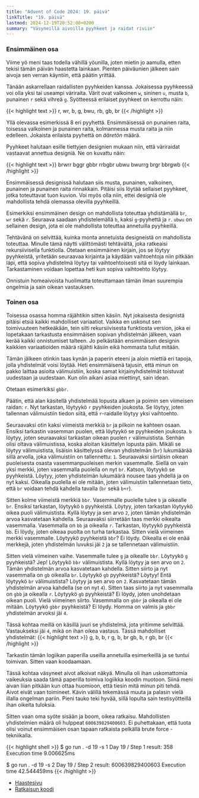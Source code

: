 ```yaml
---
title: "Advent of Code 2024: 19. päivä"
linkTitle: "19. päivä"
lastmod: 2024-12-19T20:52:00+0200
summary: "Väsyneillä aivoilla pyyhkeet ja raidat riviin"
---
```

### Ensimmäinen osa
Viime yö meni taas todella vähillä yöunilla, joten mietin jo aamulla, etten tekisi tämän päivän haastetta lainkaan. Pienten päiväunien jälkeen sain aivoja sen verran käyntiin, että päätin yrittää.

Tänään askarrellaan raidallisten pyyhkeiden kanssa. Jokaisessa pyyhkeessä voi olla yksi tai useampi väriraita. Värit ovat valkoinen `w`, sininen `u`, musta `b`, punainen `r` sekä vihreä `g`. Syötteessä erilaiset pyyhkeet on kerrottu näin:

{{< highlight text >}}
r, wr, b, g, bwu, rb, gb, br
{{< /highlight >}}

Yllä olevassa esimerkissä 8 eri pyyhettä. Ensimmäisessä on punainen raita, toisessa valkoinen ja punainen raita, kolmannessa musta raita ja niin edelleen. Jokaista erilaista pyyhettä on *ääretön* määrä.

Pyyhkeet halutaan esille tiettyjen designien mukaan niin, että väriraidat vastaavat annettua designiä. Ne on kuvattu näin:

{{< highlight text >}}
brwrr
bggr
gbbr
rrbgbr
ubwu
bwurrg
brgr
bbrgwb
{{< /highlight >}}

Ensimmäisessä designissä halutaan siis musta, punainen, valkoinen, punainen ja punainen raita rinnakkain. Pitäisi siis löytää sellaiset pyyhkeet, jotka toteuttavat tuon kuvion. Voi myös olla niin, ettei designiä ole mahdollista tehdä olemassa olevilla pyyhkeillä.

Esimerkiksi ensimmäinen design on mahdollista toteuttaa yhdistämällä `br`, `wr` sekä `r`. Seuraava saadaan yhdistelemällä `b`, kaksi `g`-pyyhettä ja `r`. `ubwu` on sellainen design, jota ei ole mahdollista toteuttaa annetuilla pyyhkeillä.

Tehtävänä on selvittää, kuinka monta annetuista designeistä on mahdollista toteuttaa. Minulle tämä näytti välittömästi tehtävältä, joka ratkeaisi rekursiivisella funktiolla. Otetaan ensimmäinen kirjain, jos se löytyy pyyhkeistä, yritetään seuraavaa kirjainta ja käydään vaihtoehtoja niin pitkään läpi, että sopiva yhdistelmä löytyy tai vaihtoehtoisesti sitä ei löydy lainkaan. Tarkastaminen voidaan lopettaa heti kun sopiva vaihtoehto löytyy.

Onnistuin homeaivoista huolimatta toteuttamaan tämän ilman suurempia ongelmia ja sain oikean vastauksen.

### Toinen osa

Toisessa osassa homma räjähtikin sitten käsiin. Nyt jokaisesta designistä pitäisi etsiä kaikki mahdolliset variaatiot. Vaikka en uskonut sen toimivuuteen hetkeäkään, tein silti rekursiivisesta funktiosta version, joka ei lopetakaan tarkastusta ensimmäisen sopivan yhdistelmän jälkeen, vaan kerää kaikki onnistumiset talteen. Jo pelkästään ensimmäisen designin kaikkien variaatioiden määrä räjähti käsiin eikä hommasta tullut mitään.

Tämän jälkeen otinkin taas kynän ja paperin eteeni ja aloin miettiä eri tapoja, jolla yhdistelmät voisi löytää. Heti ensimmäisenä tajusin, että minun on pakko laittaa asioita välimuistiin, koska samat kirjainyhdistelmät toistuvat uudestaan ja uudestaan. Kun olin aikani asiaa miettinyt, sain idean.

Otetaan esimerkiksi `gbbr`.

Päätin, että alan käsitellä yhdistelmää lopusta alkaen ja poimin sen viimeisen raidan: `r`. Nyt tarkastan, löytyykö `r` pyyhkeiden joukosta. Se löytyy, joten tallennan välimuistiin tiedon siitä, että `r`-raidalle löytyy yksi vaihtoehto.

Seuraavaksi otin kaksi viimeistä merkkiä `br` ja pilkoin ne kahteen osaan. Ensiksi tarkastin vasemman puolen, että löytyykö se pyyhkeiden joukosta. `b` löytyy, joten seuraavaksi tarkastan oikean puolen `r` välimuistista. Senhän olisi oltava välimuistissa, koska aloitan käsittelyn lopusta päin. Mikäli se löytyy välimuistista, lisäisin käsittelyssä olevan yhdistelmän (`br`) lukumäärää sillä arvolla, joka välimuistiin on tallennettu: `1`. Seuraavaksi siirtäisin oikean puoleisesta osasta vasemmanpuoleisen merkin vasemmalle. Siellä on vain yksi merkki, joten vasemmalla puolella on nyt `br`. Katson, löytyykö se pyyhkeistä. Löytyy, joten yhdistelmän lukumäärä nousee taas yhdellä ja on nyt kaksi. Oikealla puolella ei ole mitään, joten välimuistiin tallennetaan tieto, että `br` voidaan tehdä kahdella tavalla (`br` sekä `b+r`).

Sitten kolme viimeistä merkkiä `bbr`. Vasemmalle puolelle tulee `b` ja oikealle `br`. Ensiksi tarkastan, löytyykö `b` pyyhkeistä. Löytyy, joten tarkastan löytyykö oikea puoli välimuistista. Kyllä löytyy ja sen arvo `2`, joten tämän yhdistelmän arvoa kasvatetaan kahdella. Seuraavaksi siirretään taas merkki oikealta vasemmalla. Vasemmalla on `bb` ja oikealla `r`. Tarkastan, löytyykö pyyhkeistä `bb`. Ei löydy, joten oikeaa puolta on turha tarkastaa. Sitten vielä viimeinen merkki vasemmalle. Löytyykö pyyhkeistä `bbr`? Ei löydy. Oikealla ei ole enää merkkejä, joten yhdistelmän luvuksi jäi `2` ja se tallennetaan välimuistiin.

Sitten vielä viimeinen vaihe. Vasemmalle tulee `g` ja oikealle `bbr`. Löytyykö `g` pyyhkeistä? Jep! Löytyykö `bbr` välimuistista. Kyllä löytyy ja sen arvo on `2`. Tämän yhdistelmän arvoa kasvatetaan kahdella. Sitten siirto ja nyt vasemmalla on `gb` oikealla `br`. Löytyykö `gb` pyyhkeistä? Löytyy! Entä löytyykö `br` välimuistista? Löytyy ja sen arvo on `2`. Kasvatetaan tämän yhdistelmän arvoa kahdella (se on nyt `4`). Sitten taas siirto ja nyt vasemmalla on `gbb` ja oikealla `r`. Löytyykö `gb` pyyhkeistä? Ei löydy, joten unohdetaan oikean puoli. Vielä viimeinen siirto. Vasemmalla on `gbbr` ja oikealla ei ole mitään. Löytyykö `gbbr` pyyhkeistä? Ei löydy. Homma on valmis ja `gbbr` yhdistelmän arvoksi jäi `4`.

Tässä kohtaa meillä on käsillä juuri se yhdistelmä, jota yritimme selvittää. Vastaukseksi jäi `4`, mikä on ihan oikea vastaus. Tässä mahdolliset yhdistelmät:
{{< highlight text >}}
g, b, b, r
g, b, br
gb, b, r
gb, br
{{< /highlight >}}

Tarkastin tämän logiikan paperilla useilla annetuilla esimerkeillä ja se tuntui toimivan. Sitten vaan koodaamaan.

Tässä kohtaa väsyneet aivot alkoivat näkyä. Minulla oli ihan uskomattomia vaikeuksia saada tämä paperilla toimiva logiikka koodin muotoon. Siinä meni aivan liian pitkään kun ottaa huomioon, että tiesin mitä minun piti tehdä. Aivot eivät vaan toimineet. Kävin välillä tekemässä muuta ja palasin vielä illalla ongelman pariin. Pieni tauko teki hyvää, sillä lopulta sain testisyötteillä ihan oikeita tuloksia.

Sitten vaan oma syöte sisään ja boom, oikea ratkaisu. Mahdollisten yhdistelmien määrä oli hulppeat `600639829400603`. Ei puhettakaan, että tuota olisi voinut ensimmäisen osan tapaan ratkaista pelkällä brute force -tekniikalla.

{{< highlight shell >}}
$ go run . -d 19 -s 1
Day 19 / Step 1 result: 358
Execution time 9.006625ms

$ go run . -d 19 -s 2
Day 19 / Step 2 result: 600639829400603
Execution time 42.544459ms
{{< /highlight >}}

- [Haastesivu](https://adventofcode.com/2024/day/19)
- [Ratkaisun koodi](https://github.com/saaste/advent-of-code-2024/blob/main/pkg/puzzle/19.go)